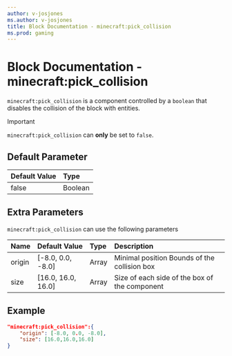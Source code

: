 ```yaml
---
author: v-josjones
ms.author: v-josjones
title: Block Documentation - minecraft:pick_collision
ms.prod: gaming
---
```


# Block Documentation - minecraft:pick_collision

`minecraft:pick_collision` is a component controlled by a `boolean` that disables the collision of the block with entities.

> [!IMPORTANT]
> `minecraft:pick_collision` can **only** be set to `false`.

## Default Parameter

|Default Value|Type |
|:----|:----|
|false| Boolean|

## Extra Parameters

`minecraft:pick_collision` can use the following parameters

|Name |Default Value  |Type  |Description  |
|:----------|:----------|:----------|:----------|
|origin| [-8.0, 0.0, -8.0]| Array| Minimal position Bounds of the collision box |
|size| [16.0, 16.0, 16.0]| Array| Size of each side of the box of the component |

## Example

```json
"minecraft:pick_collision":{
    "origin": [-8.0, 0.0, -8.0],
    "size": [16.0,16.0,16.0]
}
```
